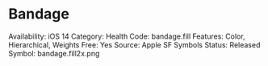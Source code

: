 # Bandage

Availability: iOS 14
Category: Health
Code: bandage.fill
Features: Color, Hierarchical, Weights
Free: Yes
Source: Apple SF Symbols
Status: Released
Symbol: bandage.fill2x.png